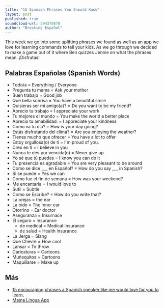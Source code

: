 ```yaml
---
title: "15 Spanish Phrases You Should Know"
layout: post
published: true
soundcloud-url: 294370878
author: "Breaking Español"
---
```

This week we go into some uplifting phrases we found as well as an app we love for learning commands to tell your kids. As we go through we decided to make a game out of it where Ben quizzes Jennie on what the phrases mean. ¡Disfrutas!


## Palabras Españolas (Spanish Words)
- Todo/a = Everything / Everyone
- Pregunta tu mama = Ask your mother
- Buen trabajo = Good job
- Que bella sonrisa = You have a beautiful smile
- Quisieras ser mi amigo(a)? = Do you want to be my friend?
- Aprecio tu trabajo = I appreciate your work
- Tu mejores el mundo = You make the world a better place
- Aprecio tu amabilidad. = I appreciate your kindness
- Como va tu dia? = How is your day going?
- Estás disfrutando del clima? = Are you enjoying the weather?
- Tienes mucho que ofrecer = You have a lot to offer
- Estoy orgullosa(o) de ti = I'm proud of you.
- Creo en ti = I believe in you
- Nunca te des por vencida(o) = Never give up
- Yo sé que tú puedes = I know you can do it
- Tu presencia es agradable = You are very pleasant to be around
- Como se dice ___ en Español? = How do you say ___ in Spanish?
- Si se puede = Yes we can
- Como fue el fin de semana = How was your weekend?
- Me encantaria = I would love to
- Sutil = Subtle
- Como se Escribe? = How do you write that?
- La orejas = the ear
- La oido = The inner ear
- Otorrino = Ear doctor
- Aseguranza = Insurnace
- El seguro = Insurance
  - de medical = Medical Insurance
  - de salud = Health Insurance
- La Jerga = Slang
- Que Chevre = How cool
- Lansar = To throw
- Caricaturas = Cartoons
- Muñequitos = Cartoons
- Maquillarse = Make up


## Más
- [15 encouraging phrases a Spanish speaker like me would love for you to learn.](http://www.upworthy.com/15-encouraging-phrases-a-spanish-speaker-like-me-would-love-for-you-to-learn)
- [Mama Lingua App](http://www.mama-lingua.com/)
